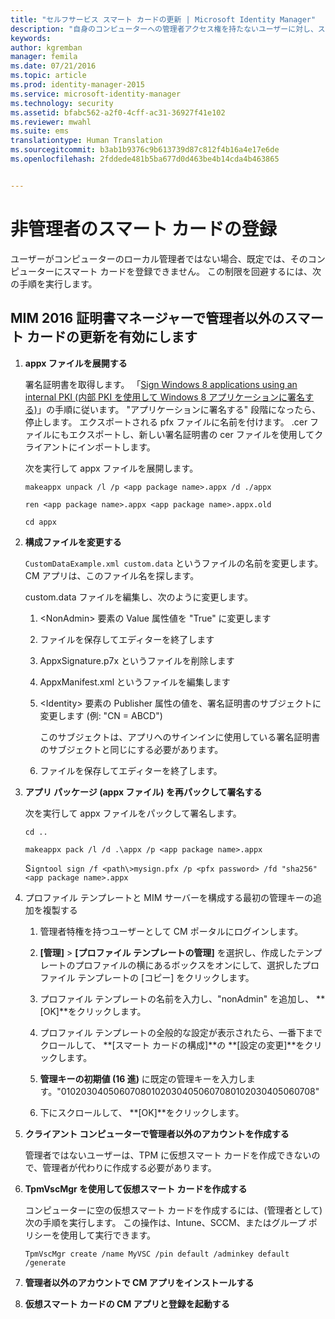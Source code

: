 ```yaml
---
title: "セルフサービス スマート カードの更新 | Microsoft Identity Manager"
description: "自身のコンピューターへの管理者アクセス権を持たないユーザーに対し、スマート カードを登録して証明書マネージャーを使用できるようにする方法について説明します。"
keywords: 
author: kgremban
manager: femila
ms.date: 07/21/2016
ms.topic: article
ms.prod: identity-manager-2015
ms.service: microsoft-identity-manager
ms.technology: security
ms.assetid: bfabc562-a2f0-4cff-ac31-36927f41e102
ms.reviewer: mwahl
ms.suite: ems
translationtype: Human Translation
ms.sourcegitcommit: b3ab1b9376c9b613739d87c812f4b16a4e17e6de
ms.openlocfilehash: 2fddede481b5ba677d0d463be4b14cda4b463865


---
```


# 非管理者のスマート カードの登録
ユーザーがコンピューターのローカル管理者ではない場合、既定では、そのコンピューターにスマート カードを登録できません。 この制限を回避するには、次の手順を実行します。

## MIM 2016 証明書マネージャーで管理者以外のスマート カードの更新を有効にします

1.  **appx ファイルを展開する**

    署名証明書を取得します。 「[Sign Windows 8 applications using an internal PKI (内部 PKI を使用して Windows 8 アプリケーションに署名する)](http://blogs.technet.com/b/deploymentguys/archive/2013/06/14/signing-windows-8-applications-using-an-internal-pki.aspx)」の手順に従います。 "アプリケーションに署名する" 段階になったら、停止します。 エクスポートされる pfx ファイルに名前を付けます。 .cer ファイルにもエクスポートし、新しい署名証明書の cer ファイルを使用してクライアントにインポートします。

    次を実行して appx ファイルを展開します。

    `makeappx unpack /l /p <app package name>.appx /d ./appx`

    `ren <app package name>.appx <app package name>.appx.old`

    `cd appx`

2.  **構成ファイルを変更する**

    `CustomDataExample.xml custom.data` というファイルの名前を変更します。 CM アプリは、このファイル名を探します。

    custom.data ファイルを編集し、次のように変更します。

    1.  &lt;NonAdmin&gt; 要素の Value 属性値を "True" に変更します

    2.  ファイルを保存してエディターを終了します

    3.  AppxSignature.p7x というファイルを削除します

    4.  AppxManifest.xml というファイルを編集します

    5.  &lt;Identity&gt; 要素の Publisher 属性の値を、署名証明書のサブジェクトに変更します (例: "CN = ABCD")

        このサブジェクトは、アプリへのサインインに使用している署名証明書のサブジェクトと同じにする必要があります。

    6.  ファイルを保存してエディターを終了します。

3.  **アプリ パッケージ (appx ファイル) を再パックして署名する**

    次を実行して appx ファイルをパックして署名します。

    `cd ..`

    `makeappx pack /l /d .\appx /p <app package name>.appx`

    S`igntool sign /f <path\>mysign.pfx /p <pfx password> /fd "sha256" <app package name>.appx`

4.  プロファイル テンプレートと MIM サーバーを構成する最初の管理キーの追加を複製する

    1.  管理者特権を持つユーザーとして CM ポータルにログインします。

    2.  **[管理]** &gt; **[プロファイル テンプレートの管理]** を選択し、作成したテンプレートのプロファイルの横にあるボックスをオンにして、選択したプロファイル テンプレートの [コピー] をクリックします。

    3.  プロファイル テンプレートの名前を入力し、"nonAdmin" を追加し、 **[OK]**をクリックします。

    4.  プロファイル テンプレートの全般的な設定が表示されたら、一番下までクロールして、 **[スマート カードの構成]**の **[設定の変更]**をクリックします。

    5.  **管理キーの初期値 (16 進)** に既定の管理キーを入力します。"010203040506070801020304050607080102030405060708"

    6.  下にスクロールして、 **[OK]**をクリックします。

5.  **クライアント コンピューターで管理者以外のアカウントを作成する**

    管理者ではないユーザーは、TPM に仮想スマート カードを作成できないので、管理者が代わりに作成する必要があります。

6.  **TpmVscMgr を使用して仮想スマート カードを作成する**

    コンピューターに空の仮想スマート カードを作成するには、(管理者として) 次の手順を実行します。 この操作は、Intune、SCCM、またはグループ ポリシーを使用して実行できます。

    `TpmVscMgr create /name MyVSC /pin default /adminkey default /generate`

7.  **管理者以外のアカウントで CM アプリをインストールする**

8.  **仮想スマート カードの CM アプリと登録を起動する**



<!--HONumber=Jul16_HO3-->


